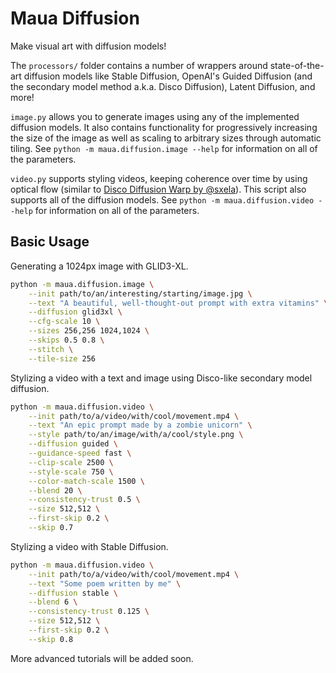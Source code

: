 # Maua Diffusion

Make visual art with diffusion models!

The `processors/` folder contains a number of wrappers around state-of-the-art diffusion models like Stable Diffusion, OpenAI's Guided Diffusion (and the secondary model method a.k.a. Disco Diffusion), Latent Diffusion, and more!

`image.py` allows you to generate images using any of the implemented diffusion models.
It also contains functionality for progressively increasing the size of the image as well as scaling to arbitrary sizes through automatic tiling.
See `python -m maua.diffusion.image --help` for information on all of the parameters.

`video.py` supports styling videos, keeping coherence over time by using optical flow (similar to [Disco Diffusion Warp by @sxela](https://github.com/Sxela/DiscoDiffusion-Warp)).
This script also supports all of the diffusion models.
See `python -m maua.diffusion.video --help` for information on all of the parameters.

## Basic Usage

Generating a 1024px image with GLID3-XL.

```bash
python -m maua.diffusion.image \
    --init path/to/an/interesting/starting/image.jpg \
    --text "A beautiful, well-thought-out prompt with extra vitamins" \
    --diffusion glid3xl \
    --cfg-scale 10 \
    --sizes 256,256 1024,1024 \
    --skips 0.5 0.8 \
    --stitch \
    --tile-size 256
```

Stylizing a video with a text and image using Disco-like secondary model diffusion.

```bash
python -m maua.diffusion.video \
    --init path/to/a/video/with/cool/movement.mp4 \
    --text "An epic prompt made by a zombie unicorn" \
    --style path/to/an/image/with/a/cool/style.png \
    --diffusion guided \
    --guidance-speed fast \
    --clip-scale 2500 \
    --style-scale 750 \
    --color-match-scale 1500 \
    --blend 20 \
    --consistency-trust 0.5 \
    --size 512,512 \
    --first-skip 0.2 \
    --skip 0.7
```

Stylizing a video with Stable Diffusion.

```bash
python -m maua.diffusion.video \
    --init path/to/a/video/with/cool/movement.mp4 \
    --text "Some poem written by me" \
    --diffusion stable \
    --blend 6 \
    --consistency-trust 0.125 \
    --size 512,512 \
    --first-skip 0.2 \
    --skip 0.8
```

More advanced tutorials will be added soon.
